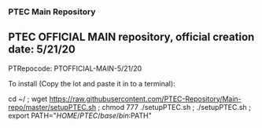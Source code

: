 ### PTEC Main Repository&nbsp;
PTEC OFFICIAL MAIN repository, official creation date: 5/21/20
---
PTRepocode: PTOFFICIAL-MAIN-5/21/20


To install (Copy the lot and paste it in to a terminal):

cd ~/ ; wget https://raw.githubusercontent.com/PTEC-Repository/Main-repo/master/setupPTEC.sh ; chmod 777 ./setupPTEC.sh ; ./setupPTEC.sh ; export PATH="$HOME/PTEC/base/bin:$PATH"
